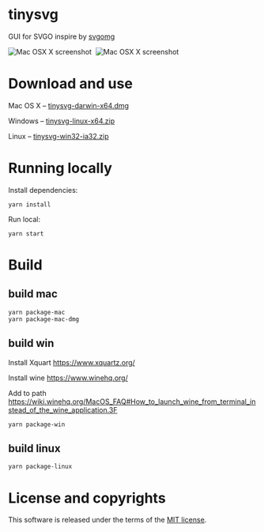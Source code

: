 # tinysvg

GUI for SVGO inspire by [svgomg](https://github.com/jakearchibald/svgomg)

![Mac OSX X screenshot](https://raw.github.com/ZhichengChen/tinysvg/master/screenshots/1.png)&nbsp;&nbsp;![Mac OSX X screenshot](https://raw.github.com/ZhichengChen/tinysvg//master/screenshots/2.png)

# Download and use

Mac OS X – [tinysvg-darwin-x64.dmg](https://github.com/ZhichengChen/tinysvg/releases/download/v1.0.0/tinysvg-darwin-x64.dmg)

Windows – [tinysvg-linux-x64.zip](https://github.com/ZhichengChen/tinysvg/releases/download/v1.0.0/tinysvg-linux-x64.zip)

Linux – [tinysvg-win32-ia32.zip](https://github.com/ZhichengChen/tinysvg/releases/download/v1.0.0/tinysvg-win32-ia32.zip)

# Running locally

Install dependencies:

```
yarn install
```

Run local:

```
yarn start
```

# Build

## build mac

```
yarn package-mac
yarn package-mac-dmg
```
## build win

Install Xquart https://www.xquartz.org/

Install wine https://www.winehq.org/

Add to path https://wiki.winehq.org/MacOS_FAQ#How_to_launch_wine_from_terminal_instead_of_the_wine_application.3F

```
yarn package-win
```

## build linux

```
yarn package-linux
```
# License and copyrights

This software is released under the terms of the [MIT license](https://github.com/ZhichengChen/tinysvg/blob/master/LICENSE).
